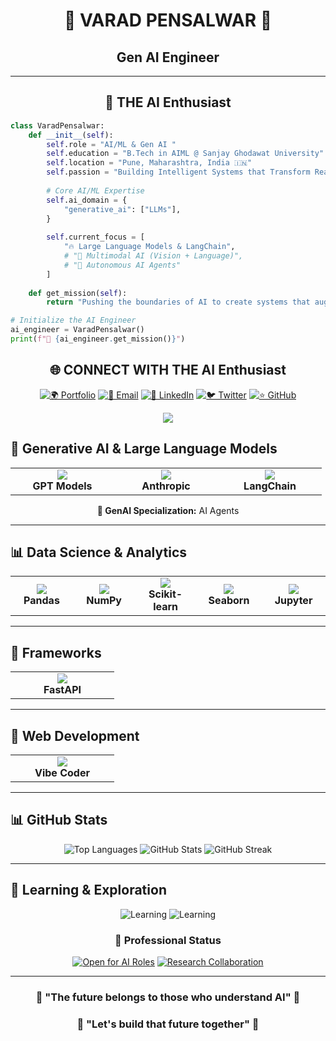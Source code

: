 <div align="center">

# 🧠 **VARAD PENSALWAR** 🧠
## **Gen AI Engineer** 

<!-- <img src="https://readme-typing-svg.herokuapp.com?font=JetBrains+Mono&size=28&duration=2000&pause=800&color=6C63FF&center=true&vCenter=true&width=800&lines=🤖+AI%2FML+Engineer+%26+Researcher;🧠+Deep+Learning+%26+Neural+Networks;🔮+Generative+AI+%26+LLM+Specialist;🎯+Computer+Vision+%26+NLP+Expert" alt="AI Typing Animation" /> -->

</div>

---

<div align="center">

## 🎯 **THE AI Enthusiast**

</div>

```python
class VaradPensalwar:
    def __init__(self):
        self.role = "AI/ML & Gen AI "
        self.education = "B.Tech in AIML @ Sanjay Ghodawat University"
        self.location = "Pune, Maharashtra, India 🇮🇳"
        self.passion = "Building Intelligent Systems that Transform Reality"
        
        # Core AI/ML Expertise
        self.ai_domain = {
            "generative_ai": ["LLMs"],
        }
        
        self.current_focus = [
            "🔥 Large Language Models & LangChain",
            # "🎨 Multimodal AI (Vision + Language)",
            # "🤖 Autonomous AI Agents"
        ]
    
    def get_mission(self):
        return "Pushing the boundaries of AI to create systems that augment human intelligence"

# Initialize the AI Engineer
ai_engineer = VaradPensalwar()
print(f"🚀 {ai_engineer.get_mission()}")
```

<div align="center">

## 🌐 **CONNECT WITH THE AI Enthusiast**

[![🌍 Portfolio](https://img.shields.io/badge/🌍Portfolio-6C63FF?style=for-the-badge&logoColor=white)](https://varadpensalwar.github.io/)
[![📧 Email](https://img.shields.io/badge/📧Email-FF6B6B?style=for-the-badge&logo=gmail&logoColor=white)](mailto:varadpensalwar@gmail.com)
[![💼 LinkedIn](https://img.shields.io/badge/💼LinkedIn-4ECDC4?style=for-the-badge&logo=linkedin&logoColor=white)](https://www.linkedin.com/in/varad-pensalwar/)
[![🐦 Twitter](https://img.shields.io/badge/🐦Twitter-45B7D1?style=for-the-badge&logo=twitter&logoColor=white)](https://x.com/PensalwarVarad)
[![⭐ GitHub](https://img.shields.io/badge/⭐GitHub-96CEB4?style=for-the-badge&logo=github&logoColor=white)](https://github.com/Varadpensalwar)

<img src="https://komarev.com/ghpvc/?username=Varadpensalwar&color=6C63FF&style=for-the-badge&label=AI+Enthusiasts+Visited"/>

</div>




<!-- ---

# 🧠 **AI/ML TECHNOLOGY STACK**

## 🐍 **Core AI/ML Languages**

<div align="center">

| 💻 **Language** | 🎯 **Mastery Level** | 🚀 **AI/ML Applications** |
|:---------------:|:--------------------:|:-------------------------:|
| ![Python](https://img.shields.io/badge/Python-3776AB?style=for-the-badge&logo=python&logoColor=white) | **🔥 EXPERT** ⭐⭐⭐⭐⭐ | Deep Learning • Data Science • MLOps |
| ![SQL](https://img.shields.io/badge/SQL-4479A1?style=for-the-badge&logo=mysql&logoColor=white) | **🗄️ EXPERT** ⭐⭐⭐⭐⭐ | Data Engineering • Analytics |

</div>

--- -->





<!-- ## 🤖 **Deep Learning & Neural Networks** -->
<!-- 
<div align="center">

<table>
<tr>
<td align="center" width="200">
<img src="https://user-images.githubusercontent.com/74038190/212257468-1e9a91f1-b626-4baa-b15d-5c385dfa7ed2.gif" width="80">
<br><strong>🧠 TensorFlow</strong>
<br><img src="https://img.shields.io/badge/TensorFlow-FF6F00?style=flat-square&logo=tensorflow&logoColor=white"/>
</td>
<td align="center" width="200">
<img src="https://user-images.githubusercontent.com/74038190/212257465-7ce8d493-cac5-494e-982a-5a9deb852c4b.gif" width="80">
<br><strong>🔥 PyTorch</strong>
<br><img src="https://img.shields.io/badge/PyTorch-EE4C2C?style=flat-square&logo=pytorch&logoColor=white"/>
</td>
<td align="center" width="200">
<img src="https://user-images.githubusercontent.com/74038190/212257454-16e3712e-945a-4ca2-b238-408ad0bf87e6.gif" width="80">
<br><strong>🚀 JAX</strong>
<br><img src="https://img.shields.io/badge/JAX-FF6B35?style=flat-square&logoColor=white"/>
</td>
</tr>
</table>

**🧠 Neural Architectures:** CNNs • RNNs • Transformers • GANs • VAEs • Diffusion Models

</div>

--- -->

## 🔮 **Generative AI & Large Language Models**

<div align="center">

<table>
<tr>
<td align="center" width="150">
<img src="https://img.shields.io/badge/OpenAI-412991?style=for-the-badge&logo=openai&logoColor=white"/>
<br><strong>GPT Models</strong>
</td>
<td align="center" width="150">
<img src="https://img.shields.io/badge/Anthropic-FFD21E?style=for-the-badge&logo=huggingface&logoColor=black"/>
<br><strong>Anthropic</strong>
</td>
<td align="center" width="150">
<img src="https://img.shields.io/badge/LangChain-1C3C3C?style=for-the-badge&logoColor=white"/>
<br><strong>LangChain</strong>
</td>
<!-- <td align="center" width="150">
<img src="https://img.shields.io/badge/Stable_Diffusion-FF6B6B?style=for-the-badge&logoColor=white"/>
<br><strong>Diffusion Models</strong>
</td> -->
</tr>
</table>

**🔮 GenAI Specialization:**  AI Agents

</div>

---

## 📊 **Data Science & Analytics**

<div align="center">

<table>
<tr>
<td align="center" width="130">
<img src="https://img.shields.io/badge/Pandas-150458?style=for-the-badge&logo=pandas&logoColor=white"/>
<br><strong>Pandas</strong>
</td>
<td align="center" width="130">
<img src="https://img.shields.io/badge/NumPy-013243?style=for-the-badge&logo=numpy&logoColor=white"/>
<br><strong>NumPy</strong>
</td>
<td align="center" width="130">
<img src="https://img.shields.io/badge/Scikit_Learn-F7931E?style=for-the-badge&logo=scikit-learn&logoColor=white"/>
<br><strong>Scikit-learn</strong>
</td>
<td align="center" width="130">
<img src="https://img.shields.io/badge/Jupyter-F37626?style=for-the-badge&logo=jupyter&logoColor=white"/>
<br><strong>Seaborn</strong>
</td>
<td align="center" width="130">
<img src="https://img.shields.io/badge/Jupyter-F37626?style=for-the-badge&logo=jupyter&logoColor=white"/>
<br><strong>Jupyter</strong>
</td>
</tr>
</table>

</div>

---

## 🚀 **Frameworks**

<div align="center">

<table>
<tr>
<!-- <td align="center" width="150">
<img src="https://img.shields.io/badge/MLflow-0194E2?style=for-the-badge&logoColor=white"/>
<br><strong>MLflow</strong>
</td>
<td align="center" width="150">
<img src="https://img.shields.io/badge/Docker-2496ED?style=for-the-badge&logo=docker&logoColor=white"/>
<br><strong>Docker</strong>
</td> -->
<td align="center" width="150">
<img src="https://img.shields.io/badge/FastAPI-009688?style=for-the-badge&logo=fastapi&logoColor=white"/>
<br><strong>FastAPI</strong>
</td>
</tr>
</table>

</div>

---

## 🚀 **Web Development**

<div align="center">

<table>
<tr>
<!-- <td align="center" width="150">
<img src="https://img.shields.io/badge/MLflow-0194E2?style=for-the-badge&logoColor=white"/>
<br><strong>MLflow</strong>
</td>
<td align="center" width="150">
<img src="https://img.shields.io/badge/Docker-2496ED?style=for-the-badge&logo=docker&logoColor=white"/>
<br><strong>Docker</strong>
</td> -->
<td align="center" width="150">
<img src="https://img.shields.io/badge/Vibe Coder-009688?style=for-the-badge&logo=viber&logoColor=white" />
<br><strong>Vibe Coder</strong>
</td>
</tr>
</table>

</div>

---

## 📊 **GitHub Stats**

<div align="center">


<img src="https://github-readme-stats.vercel.app/api/top-langs/?username=Varadpensalwar&layout=compact&theme=radical&hide_border=true&title_color=6C63FF&text_color=FFFFFF&bg_color=0D1117" alt="Top Languages" />


<img src="https://github-readme-stats.vercel.app/api?username=Varadpensalwar&theme=radical&hide_border=true&include_all_commits=true&count_private=true&show_icons=true&title_color=6C63FF&icon_color=FF6B6B&text_color=FFFFFF&bg_color=0D1117" alt="GitHub Stats" />

<img src="https://github-readme-streak-stats-salesp07.vercel.app/?user=Varadpensalwar&theme=tokyonight&hide_border=true" alt="GitHub Streak" />

</div>


---

## 🌱 **Learning & Exploration**

<div align="center">

![Learning](https://img.shields.io/badge/🔥_Mastering-Large_Language_Models-6C63FF?style=for-the-badge&logoColor=white)
![Learning](https://img.shields.io/badge/🚀_Exploring-Agentic_AI_Systems-FF6B6B?style=for-the-badge&logoColor=white)
<!-- ![Learning](https://img.shields.io/badge/🧠_Researching-Multimodal_AI-4ECDC4?style=for-the-badge&logoColor=white) -->

### 💼 **Professional Status**
[![Open for AI Roles](https://img.shields.io/badge/🤖_Status-Open_for_AI%2FML_Opportunities-6C63FF?style=for-the-badge&logoColor=white)](mailto:varadpensalwar@gmail.com)
[![Research Collaboration](https://img.shields.io/badge/🔬_Research-Collaboration_Welcome-FF6B6B?style=for-the-badge&logoColor=white)](https://github.com/Varadpensalwar)

</div>

---

<div align="center">

### 🧠 **"The future belongs to those who understand AI"** 🧠
### 🚀 **"Let's build that future together"** 🚀

</div>
